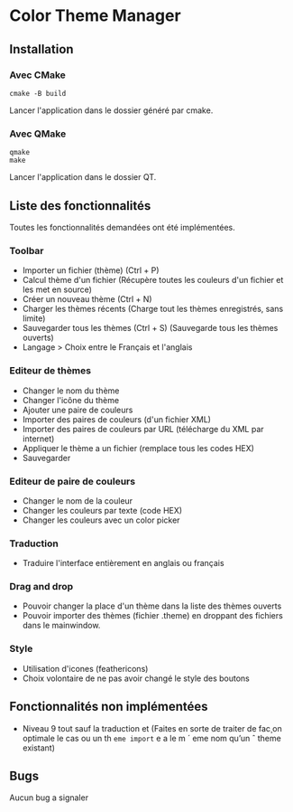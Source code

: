 # Color Theme Manager

## Installation

### Avec CMake

```
cmake -B build
```

Lancer l'application dans le dossier généré par cmake.

### Avec QMake

```
qmake
make
```

Lancer l'application dans le dossier QT.

## Liste des fonctionnalités

Toutes les fonctionnalités demandées ont été implémentées.

### Toolbar

- Importer un fichier (thème) (Ctrl + P)
- Calcul thème d'un fichier (Récupère toutes les couleurs d'un fichier et les met en source)
- Créer un nouveau thème (Ctrl + N)
- Charger les thèmes récents (Charge tout les thèmes enregistrés, sans limite)
- Sauvegarder tous les thèmes (Ctrl + S) (Sauvegarde tous les thèmes ouverts)
- Langage > Choix entre le Français et l'anglais

### Editeur de thèmes

- Changer le nom du thème
- Changer l'icône du thème
- Ajouter une paire de couleurs
- Importer des paires de couleurs (d'un fichier XML)
- Importer des paires de couleurs par URL (télécharge du XML par internet)
- Appliquer le thème a un fichier (remplace tous les codes HEX)
- Sauvegarder

### Editeur de paire de couleurs

- Changer le nom de la couleur
- Changer les couleurs par texte (code HEX)
- Changer les couleurs avec un color picker

### Traduction

- Traduire l'interface entièrement en anglais ou français

### Drag and drop

- Pouvoir changer la place d'un thème dans la liste des thèmes ouverts
- Pouvoir importer des thèmes (fichier .theme) en droppant des fichiers dans le mainwindow.

### Style

- Utilisation d'icones (feathericons)
- Choix volontaire de ne pas avoir changé le style des boutons

## Fonctionnalités non implémentées

- Niveau 9 tout sauf la traduction et (Faites en sorte de traiter de fac¸on optimale le cas ou un th ` eme import ` e a le m ´ eme nom qu’un ˆ
  theme existant)

## Bugs

Aucun bug a signaler